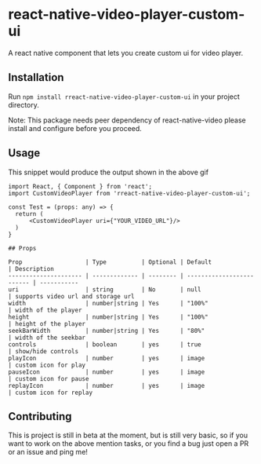 # react-native-video-player-custom-ui

A react native component that lets you create custom ui for video player.

## Installation

Run `npm install rreact-native-video-player-custom-ui` in your project directory.

Note: This package needs peer dependency of react-native-video please install and configure before you proceed.

## Usage

This snippet would produce the output shown in the above gif

```
import React, { Component } from 'react';
import CustomVideoPlayer from 'rreact-native-video-player-custom-ui';

const Test = (props: any) => {
  return (
      <CustomVideoPlayer uri={"YOUR_VIDEO_URL"}/>
  )
}

## Props

Prop                  | Type          | Optional | Default                   | Description
--------------------- | ------------- | -------- | ------------------------- | -----------
uri                   | string        | No       | null                      | supports video url and storage url
width                 | number|string | Yes      | "100%"                    | width of the player
height                | number|string | Yes      | "100%"                    | height of the player
seekBarWidth          | number|string | Yes      | "80%"                     | width of the seekbar
controls              | boolean       | yes      | true                      | show/hide controls
playIcon              | number        | yes      | image                     | custom icon for play
pauseIcon             | number        | yes      | image                     | custom icon for pause
replayIcon            | number        | yes      | image                     | custom icon for replay

```
## Contributing

This is project is still in beta at the moment, but is still very basic, so if you want to work on the above mention tasks, or you find a bug just open a PR or an issue and ping me!
